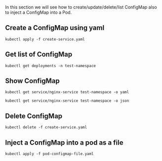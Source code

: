 In this section we will see how to create/update/delete/list ConfigMap also to inject a ConfigMap into a Pod.

## Create a ConfigMap using yaml

```
kubectl apply -f create-service.yaml
```

## Get list of ConfigMap

```
kubectl get deployments -n test-namespace
```

## Show ConfigMap

```
kubectl get service/nginx-service test-namespace -o yaml

kubectl get service/nginx-service test-namespace -o json
```

## Delete ConfigMap

```
kubectl delete -f create-service.yaml
```

## Inject a ConfigMap into a pod as a file

```
kubectl apply -f pod-configmap-file.yaml
```